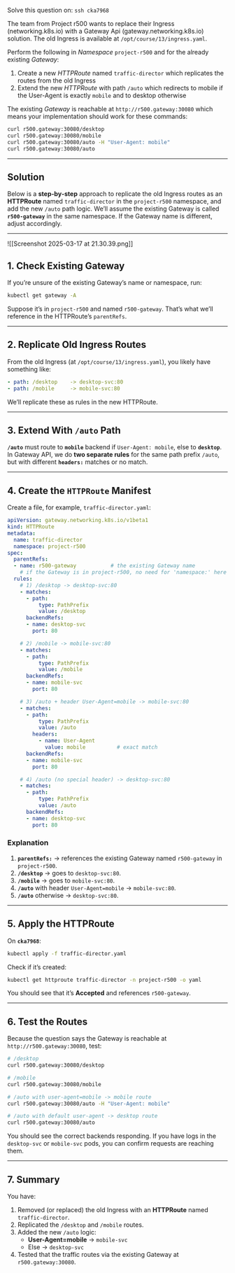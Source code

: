 Solve this question on: `ssh cka7968`

The team from Project r500 wants to replace their Ingress (networking.k8s.io) with a Gateway Api (gateway.networking.k8s.io) solution. The old Ingress is available at `/opt/course/13/ingress.yaml`.

Perform the following in _Namespace_ `project-r500` and for the already existing _Gateway_:

1. Create a new _HTTPRoute_ named `traffic-director` which replicates the routes from the old Ingress
2. Extend the new _HTTPRoute_ with path `/auto` which redirects to mobile if the User-Agent is exactly `mobile` and to desktop otherwise

The existing _Gateway_ is reachable at `http://r500.gateway:30080` which means your implementation should work for these commands:

```bash
curl r500.gateway:30080/desktop
curl r500.gateway:30080/mobile
curl r500.gateway:30080/auto -H "User-Agent: mobile" 
curl r500.gateway:30080/auto
```


----

## Solution

Below is a **step‐by‐step** approach to replicate the old Ingress routes as an **HTTPRoute** named `traffic-director` in the `project-r500` namespace, and add the new `/auto` path logic. We’ll assume the existing Gateway is called **`r500-gateway`** in the same namespace. If the Gateway name is different, adjust accordingly.

---

![[Screenshot 2025-03-17 at 21.30.39.png]]


## 1. Check Existing Gateway

If you’re unsure of the existing Gateway’s name or namespace, run:

```bash
kubectl get gateway -A
```

Suppose it’s in `project-r500` and named `r500-gateway`. That’s what we’ll reference in the HTTPRoute’s `parentRefs`.

---

## 2. Replicate Old Ingress Routes

From the old Ingress (at `/opt/course/13/ingress.yaml`), you likely have something like:

```yaml
- path: /desktop    -> desktop-svc:80
- path: /mobile     -> mobile-svc:80
```

We’ll replicate these as rules in the new HTTPRoute.

---

## 3. Extend With `/auto` Path

**`/auto`** must route to **`mobile`** backend if `User-Agent: mobile`, else to **`desktop`**. In Gateway API, we do **two separate rules** for the same path prefix `/auto`, but with different **`headers:`** matches or no match.

---

## 4. Create the `HTTPRoute` Manifest

Create a file, for example, `traffic-director.yaml`:

```yaml
apiVersion: gateway.networking.k8s.io/v1beta1
kind: HTTPRoute
metadata:
  name: traffic-director
  namespace: project-r500
spec:
  parentRefs:
  - name: r500-gateway           # the existing Gateway name
    # if the Gateway is in project-r500, no need for 'namespace:' here
  rules:
    # 1) /desktop -> desktop-svc:80
    - matches:
      - path:
          type: PathPrefix
          value: /desktop
      backendRefs:
      - name: desktop-svc
        port: 80

    # 2) /mobile -> mobile-svc:80
    - matches:
      - path:
          type: PathPrefix
          value: /mobile
      backendRefs:
      - name: mobile-svc
        port: 80

    # 3) /auto + header User-Agent=mobile -> mobile-svc:80
    - matches:
      - path:
          type: PathPrefix
          value: /auto
        headers:
          - name: User-Agent
            value: mobile          # exact match
      backendRefs:
      - name: mobile-svc
        port: 80

    # 4) /auto (no special header) -> desktop-svc:80
    - matches:
      - path:
          type: PathPrefix
          value: /auto
      backendRefs:
      - name: desktop-svc
        port: 80
```

### Explanation

1. **`parentRefs:`** → references the existing Gateway named `r500-gateway` in `project-r500`.
2. **`/desktop`** → goes to `desktop-svc:80`.
3. **`/mobile`** → goes to `mobile-svc:80`.
4. **`/auto`** with header `User-Agent=mobile` → `mobile-svc:80`.
5. **`/auto`** otherwise → `desktop-svc:80`.

---

## 5. Apply the HTTPRoute

On **`cka7968`**:

```bash
kubectl apply -f traffic-director.yaml
```

Check if it’s created:

```bash
kubectl get httproute traffic-director -n project-r500 -o yaml
```

You should see that it’s **Accepted** and references `r500-gateway`.

---

## 6. Test the Routes

Because the question says the Gateway is reachable at `http://r500.gateway:30080`, test:

```bash
# /desktop
curl r500.gateway:30080/desktop

# /mobile
curl r500.gateway:30080/mobile

# /auto with user-agent=mobile -> mobile route
curl r500.gateway:30080/auto -H "User-Agent: mobile"

# /auto with default user-agent -> desktop route
curl r500.gateway:30080/auto
```

You should see the correct backends responding. If you have logs in the `desktop-svc` or `mobile-svc` pods, you can confirm requests are reaching them.

---

## 7. Summary

You have:

1. Removed (or replaced) the old Ingress with an **HTTPRoute** named `traffic-director`.
2. Replicated the `/desktop` and `/mobile` routes.
3. Added the new `/auto` logic:
    - **User-Agent=mobile** → `mobile-svc`
    - Else → `desktop-svc`
4. Tested that the traffic routes via the existing Gateway at `r500.gateway:30080`.
